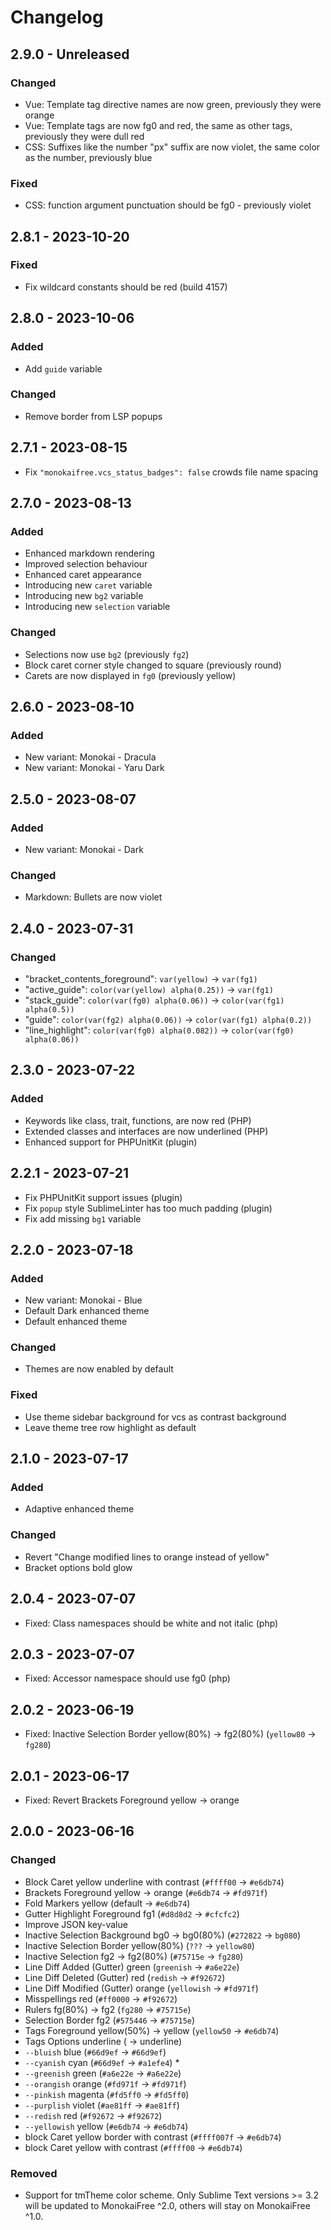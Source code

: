 # Changelog

## 2.9.0 - Unreleased

### Changed

- Vue: Template tag directive names are now green, previously they were orange
- Vue: Template tags are now fg0 and red, the same as other tags, previously they were dull red
- CSS: Suffixes like the number "px" suffix are now violet, the same color as the number, previously blue

### Fixed

- CSS: function argument punctuation should be fg0 - previously violet

## 2.8.1 - 2023-10-20

### Fixed

- Fix wildcard constants should be red (build 4157)

## 2.8.0 - 2023-10-06

### Added

- Add `guide` variable

### Changed

- Remove border from LSP popups

## 2.7.1 - 2023-08-15

- Fix `"monokaifree.vcs_status_badges": false` crowds file name spacing

## 2.7.0 - 2023-08-13

### Added

- Enhanced markdown rendering
- Improved selection behaviour
- Enhanced caret appearance
- Introducing new `caret` variable
- Introducing new `bg2` variable
- Introducing new `selection` variable

### Changed

- Selections now use `bg2` (previously `fg2`)
- Block caret corner style changed to square (previously round)
- Carets are now displayed in `fg0` (previously yellow)

## 2.6.0 - 2023-08-10

### Added

* New variant: Monokai - Dracula
* New variant: Monokai - Yaru Dark

## 2.5.0 - 2023-08-07

### Added

* New variant: Monokai - Dark

### Changed

* Markdown: Bullets are now violet

## 2.4.0 - 2023-07-31

### Changed

* "bracket_contents_foreground": `var(yellow)` → `var(fg1)`
* "active_guide": `color(var(yellow) alpha(0.25))` → `var(fg1)`
* "stack_guide": `color(var(fg0) alpha(0.06))` → `color(var(fg1) alpha(0.5))`
* "guide": `color(var(fg2) alpha(0.06))` → `color(var(fg1) alpha(0.2))`
* "line_highlight": `color(var(fg0) alpha(0.082))` → `color(var(fg0) alpha(0.06))`

## 2.3.0 - 2023-07-22

### Added

- Keywords like class, trait, functions, are now red (PHP)
- Extended classes and interfaces are now underlined (PHP)
- Enhanced support for PHPUnitKit (plugin)

## 2.2.1 - 2023-07-21

- Fix PHPUnitKit support issues (plugin)
- Fix `popup` style SublimeLinter has too much padding (plugin)
- Fix add missing `bg1` variable

## 2.2.0 - 2023-07-18

### Added

* New variant: Monokai - Blue
* Default Dark enhanced theme
* Default enhanced theme

### Changed

* Themes are now enabled by default

### Fixed

* Use theme sidebar background for vcs as contrast background
* Leave theme tree row highlight as default

## 2.1.0 - 2023-07-17

### Added

* Adaptive enhanced theme

### Changed

* Revert "Change modified lines to orange instead of yellow"
* Bracket options bold glow

## 2.0.4 - 2023-07-07

* Fixed: Class namespaces should be white and not italic (php)

## 2.0.3 - 2023-07-07

* Fixed: Accessor namespace should use fg0 (php)

## 2.0.2 - 2023-06-19

* Fixed: Inactive Selection Border yellow(80%) → fg2(80%) (`yellow80` → `fg280`)

## 2.0.1 - 2023-06-17

* Fixed: Revert Brackets Foreground yellow → orange

## 2.0.0 - 2023-06-16

### Changed

* Block Caret yellow underline with contrast (`#ffff00` → `#e6db74`)
* Brackets Foreground yellow → orange (`#e6db74` → `#fd971f`)
* Fold Markers yellow (default → `#e6db74`)
* Gutter Highlight Foreground fg1 (`#d8d8d2` → `#cfcfc2`)
* Improve JSON key-value
* Inactive Selection Background bg0 → bg0(80%) (`#272822` → `bg080`)
* Inactive Selection Border yellow(80%) (`???` → `yellow80`)
* Inactive Selection fg2 → fg2(80%) (`#75715e` → `fg280`)
* Line Diff Added (Gutter) green (`greenish` → `#a6e22e`)
* Line Diff Deleted (Gutter) red (`redish` → `#f92672`)
* Line Diff Modified (Gutter) orange (`yellowish` → `#fd971f`)
* Misspellings red (`#ff0000` → `#f92672`)
* Rulers fg(80%) → fg2 (`fg280` → `#75715e`)
* Selection Border fg2 (`#575446` → `#75715e`)
* Tags Foreground yellow(50%) → yellow (`yellow50` → `#e6db74`)
* Tags Options underline ( → underline)
* `--bluish` blue (`#66d9ef` → `#66d9ef`)
* `--cyanish` cyan (`#66d9ef` → `#a1efe4`) \*
* `--greenish` green (`#a6e22e` → `#a6e22e`)
* `--orangish` orange (`#fd971f` → `#fd971f`)
* `--pinkish` magenta (`#fd5ff0` → `#fd5ff0`)
* `--purplish` violet (`#ae81ff` → `#ae81ff`)
* `--redish` red (`#f92672` → `#f92672`)
* `--yellowish` yellow (`#e6db74` → `#e6db74`)
* block Caret yellow border with contrast (`#ffff007f` → `#e6db74`)
* block Caret yellow with contrast (`#ffff00` → `#e6db74`)

### Removed

* Support for tmTheme color scheme. Only Sublime Text versions >= 3.2 will be updated to MonokaiFree ^2.0, others will stay on MonokaiFree ^1.0.
